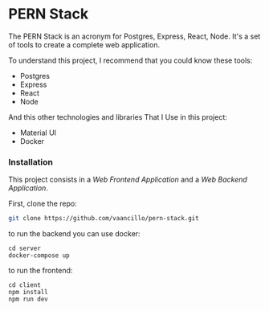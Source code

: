 # PERN Stack

The PERN Stack is an acronym for Postgres, Express, React, Node. It's a set of tools to create a complete web application.

To understand this project, I recommend that you could know these tools:

* Postgres
* Express
* React
* Node

And this other technologies and libraries That I Use in this project:

* Material UI
* Docker

### Installation

This project consists in a *Web Frontend Application* and a *Web Backend Application*.

First, clone the repo:

```bash
git clone https://github.com/vaancillo/pern-stack.git
```

to run the backend you can use docker:

```
cd server
docker-compose up
```

to run the frontend:
```
cd client
npm install
npm run dev
```
